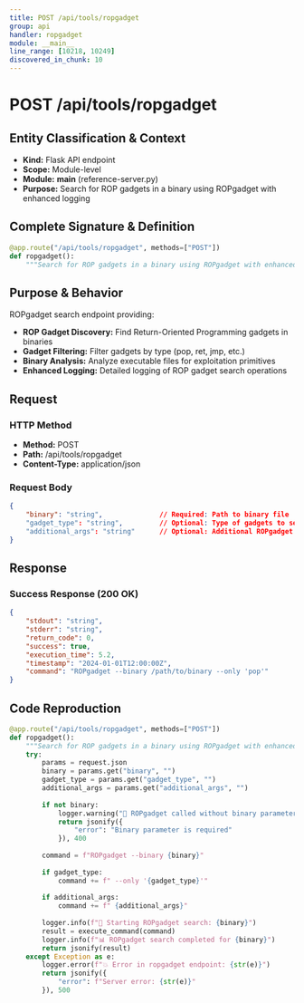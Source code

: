 ```yaml
---
title: POST /api/tools/ropgadget
group: api
handler: ropgadget
module: __main__
line_range: [10218, 10249]
discovered_in_chunk: 10
---
```


# POST /api/tools/ropgadget

## Entity Classification & Context
- **Kind:** Flask API endpoint
- **Scope:** Module-level
- **Module:** __main__ (reference-server.py)
- **Purpose:** Search for ROP gadgets in a binary using ROPgadget with enhanced logging

## Complete Signature & Definition
```python
@app.route("/api/tools/ropgadget", methods=["POST"])
def ropgadget():
    """Search for ROP gadgets in a binary using ROPgadget with enhanced logging"""
```

## Purpose & Behavior
ROPgadget search endpoint providing:
- **ROP Gadget Discovery:** Find Return-Oriented Programming gadgets in binaries
- **Gadget Filtering:** Filter gadgets by type (pop, ret, jmp, etc.)
- **Binary Analysis:** Analyze executable files for exploitation primitives
- **Enhanced Logging:** Detailed logging of ROP gadget search operations

## Request

### HTTP Method
- **Method:** POST
- **Path:** /api/tools/ropgadget
- **Content-Type:** application/json

### Request Body
```json
{
    "binary": "string",              // Required: Path to binary file
    "gadget_type": "string",         // Optional: Type of gadgets to search for
    "additional_args": "string"      // Optional: Additional ROPgadget arguments
}
```

## Response

### Success Response (200 OK)
```json
{
    "stdout": "string",
    "stderr": "string",
    "return_code": 0,
    "success": true,
    "execution_time": 5.2,
    "timestamp": "2024-01-01T12:00:00Z",
    "command": "ROPgadget --binary /path/to/binary --only 'pop'"
}
```

## Code Reproduction
```python
@app.route("/api/tools/ropgadget", methods=["POST"])
def ropgadget():
    """Search for ROP gadgets in a binary using ROPgadget with enhanced logging"""
    try:
        params = request.json
        binary = params.get("binary", "")
        gadget_type = params.get("gadget_type", "")
        additional_args = params.get("additional_args", "")
        
        if not binary:
            logger.warning("🔧 ROPgadget called without binary parameter")
            return jsonify({
                "error": "Binary parameter is required"
            }), 400
        
        command = f"ROPgadget --binary {binary}"
        
        if gadget_type:
            command += f" --only '{gadget_type}'"
            
        if additional_args:
            command += f" {additional_args}"
        
        logger.info(f"🔧 Starting ROPgadget search: {binary}")
        result = execute_command(command)
        logger.info(f"📊 ROPgadget search completed for {binary}")
        return jsonify(result)
    except Exception as e:
        logger.error(f"💥 Error in ropgadget endpoint: {str(e)}")
        return jsonify({
            "error": f"Server error: {str(e)}"
        }), 500
```
